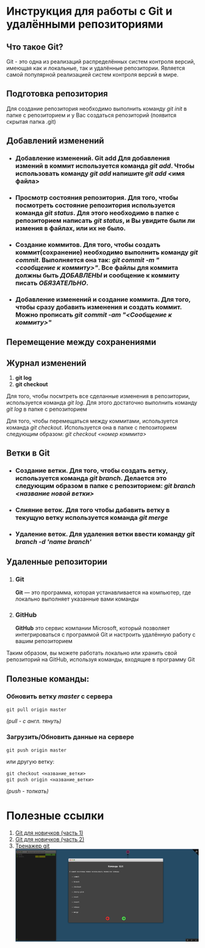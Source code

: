 # Инструкция для работы с Git и удалёнными репозиториями
## __Что такое Git?__
Git - это одна из реализаций распределённых систем контроля версий, имеющая как и локальные, так и удалённые репозитории. Является самой популярной реализацией систем контроля версий в мире.

## __Подготовка репозитория__
Для создание репозитория необходимо выполнить команду  *git init*  в папке с репозиторием и у Вас создаться репозиторий (появится скрытая папка .git)

## __Добавлений изменений__

* ### __Добавление изменений.__ Git add Для добавления измений в коммит используется команда *git add*. Чтобы использовать команду *git add* напишите *git add* <имя файла>

* ### __Просмотр состояния репозитория.__ Для того, чтобы посмотреть состояние репозитория используется команда *git status*. Для этого необходимо в папке с репозиторием написать *git status*, и Вы увидите были ли измения в файлах, или их не было.

* ### __Создание коммитов.__ Для того, чтобы создать коммит(сохранение) необходимо выполнить команду *git commit*. Выполняется она так: *git commit -m "<сообщение к коммиту>"*. Все файлы для коммита должны быть ***ДОБАВЛЕНЫ*** и сообщение к коммиту писать ***ОБЯЗАТЕЛЬНО***.

* ### __Добавление изменений и создание коммита.__  Для того, чтобы сразу добавить изменения и создать коммит. Можно прописать *git commit -am "<Сообщение к коммиту>"*

## Перемещение между сохранениями

## Журнал изменений
1. __git log__
2. __git checkout__

Для того, чтобы посмтреть все сделанные изменения в репозитории, используется команда *git log*. Для этого достаточно выполнить команду *git log* в папке с репозиторием

Для того, чтобы перемещаться между коммитами, используется команда *git checkout*. Используется она в папке с пепозиторием следующим образом: *git checkout <номер коммита>*



## Ветки в Git
* ### __Создание ветки.__ Для того, чтобы создать ветку, используется команда *git branch*. Делается это следующим образом в папке с репозиторием: *git branch <название новой ветки>*

* ### __Слияние веток.__ Для того чтобы дабавить ветку в текущую ветку используется команда *git merge*

* ### __Удаление веток.__ Для удаления ветки ввести команду *git branch -d 'name branch'*

## Удаленные репозитории
1. ### Git 
    **Git** — это программа, которая устанавливается на компьютер, где локально выполняет
указанные вами команды
2. ### GitHub
    **GitHub** это сервис компании Microsoft, который позволяет интегрироваться с
программой Git и настроить удалённую работу с вашим репозиторием

Таким образом, вы можете работать локально или хранить свой репозиторий на GitHub,
используя команды, входящие в программу Git

## Полезные команды:
    
### Обновить ветку *master* с сервера

    git pull origin master 

*(pull - c англ. тянуть)*

### Загрузить/Обновить данные на сервере

    git push origin master

или другую ветку:

    git checkout <название_ветки>
    git push origin <название_ветки>

*(push - толкать)*



# Полезные ссылки
1. [Git для новичков (часть 1)](https://habr.com/ru/post/541258/)
2. [Git для новичков (часть 2)](https://habr.com/ru/post/542616/)
3. [Тренажер git](https://learngitbranching.js.org/?locale=ru_RU) ![Тренажер git имеет подсказки](/scrshot_git_trainer.png)



